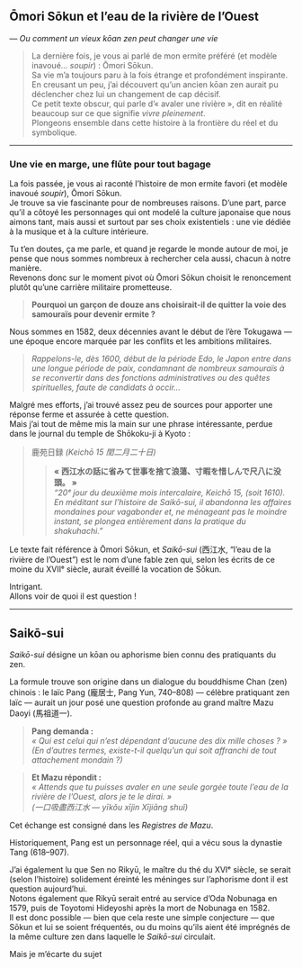 



## Ōmori Sōkun et l’eau de la rivière de l’Ouest  
*— Ou comment un vieux kōan zen peut changer une vie*

> La dernière fois, je vous ai parlé de mon ermite préféré (et modèle inavoué… *soupir*) : Ōmori Sōkun.  
> Sa vie m’a toujours paru à la fois étrange et profondément inspirante.  
> En creusant un peu, j’ai découvert qu’un ancien kōan zen aurait pu déclencher chez lui un changement de cap décisif.  
> Ce petit texte obscur, qui parle d’« avaler une rivière », dit en réalité beaucoup sur ce que signifie *vivre pleinement*.  
> Plongeons ensemble dans cette histoire à la frontière du réel et du symbolique.

---

### Une vie en marge, une flûte pour tout bagage

La fois passée, je vous ai raconté l’histoire de mon ermite favori (et modèle inavoué *soupir*), Ōmori Sōkun.  
Je trouve sa vie fascinante pour de nombreuses raisons. D’une part, parce qu’il a côtoyé les personnages qui ont modelé la culture japonaise que nous aimons tant, mais aussi et surtout par ses choix existentiels : une vie dédiée à la musique et à la culture intérieure.

Tu t’en doutes, ça me parle, et quand je regarde le monde autour de moi, je pense que nous sommes nombreux à rechercher cela aussi, chacun à notre manière.  
Revenons donc sur le moment pivot où Ōmori Sōkun choisit le renoncement plutôt qu’une carrière militaire prometteuse.

> **Pourquoi un garçon de douze ans choisirait-il de quitter la voie des samouraïs pour devenir ermite ?**

Nous sommes en 1582, deux décennies avant le début de l’ère Tokugawa — une époque encore marquée par les conflits et les ambitions militaires.

> *Rappelons-le, dès 1600, début de la période Edo, le Japon entre dans une longue période de paix, condamnant de nombreux samouraïs à se reconvertir dans des fonctions administratives ou des quêtes spirituelles, faute de candidats à occir…*

Malgré mes efforts, j’ai trouvé assez peu de sources pour apporter une réponse ferme et assurée à cette question.  
Mais j’ai tout de même mis la main sur une phrase intéressante, perdue dans le journal du temple de Shōkoku-ji à Kyoto :

> 鹿苑日録 *(Keichō 15 閏二月二十日)*  
> > **« 西江水の話に省みて世事を捨て浪蕩、寸暇を惜しんで尺八に没頭。 »**  
> > *“20ᵉ jour du deuxième mois intercalaire, Keichō 15, (soit 1610).*  
> > *En méditant sur l’histoire de Saikō-sui, il abandonna les affaires mondaines pour vagabonder et, ne ménageant pas le moindre instant, se plongea entièrement dans la pratique du shakuhachi.”*

Le texte fait référence à Ōmori Sōkun, et *Saikō-sui* (西江水, “l’eau de la rivière de l’Ouest”) est le nom d’une fable zen qui, selon les écrits de ce moine du XVIIᵉ siècle, aurait éveillé la vocation de Sōkun.

Intrigant.  
Allons voir de quoi il est question !

---

## Saikō-sui

*Saikō-sui* désigne un kōan ou aphorisme bien connu des pratiquants du zen.

La formule trouve son origine dans un dialogue du bouddhisme Chan (zen) chinois : le laïc Pang (龐居士, Pang Yun, 740–808) — célèbre pratiquant zen laïc — aurait un jour posé une question profonde au grand maître Mazu Daoyi (馬祖道一).

> **Pang demanda :**  
> *« Qui est celui qui n’est dépendant d’aucune des dix mille choses ? »*  
> *(En d’autres termes, existe-t-il quelqu’un qui soit affranchi de tout attachement mondain ?)*

> **Et Mazu répondit :**  
> *« Attends que tu puisses avaler en une seule gorgée toute l’eau de la rivière de l’Ouest, alors je te le dirai. »*  
> *(一口吸盡西江水 — yīkǒu xījìn Xījiāng shuǐ)*

Cet échange est consigné dans les *Registres de Mazu*.

Historiquement, Pang est un personnage réel, qui a vécu sous la dynastie Tang (618–907).

J’ai également lu que Sen no Rikyū, le maître du thé du XVIᵉ siècle, se serait (selon l’histoire) solidement éreinté les méninges sur l’aphorisme dont il est question aujourd’hui.  
Notons également que Rikyū serait entré au service d’Oda Nobunaga en 1579, puis de Toyotomi Hideyoshi après la mort de Nobunaga en 1582.  
Il est donc possible — bien que cela reste une simple conjecture — que Sōkun et lui se soient fréquentés, ou du moins qu’ils aient été imprégnés de la même culture zen dans laquelle le *Saikō-sui* circulait.

Mais je m’écarte du sujet
